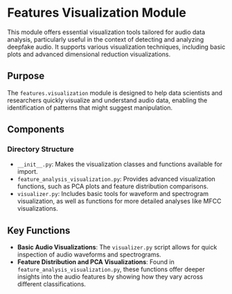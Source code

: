 # Features Visualization Module

This module offers essential visualization tools tailored for audio data analysis, particularly useful in the context of detecting and analyzing deepfake audio. It supports various visualization techniques, including basic plots and advanced dimensional reduction visualizations.

## Purpose

The `features.visualization` module is designed to help data scientists and researchers quickly visualize and understand audio data, enabling the identification of patterns that might suggest manipulation.

## Components

### Directory Structure

- `__init__.py`: Makes the visualization classes and functions available for import.
- `feature_analysis_visualization.py`: Provides advanced visualization functions, such as PCA plots and feature distribution comparisons.
- `visualizer.py`: Includes basic tools for waveform and spectrogram visualization, as well as functions for more detailed analyses like MFCC visualizations.

## Key Functions

- **Basic Audio Visualizations**: The `visualizer.py` script allows for quick inspection of audio waveforms and spectrograms.
- **Feature Distribution and PCA Visualizations**: Found in `feature_analysis_visualization.py`, these functions offer deeper insights into the audio features by showing how they vary across different classifications.
